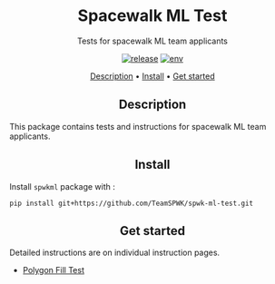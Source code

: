 <h1 align="center">Spacewalk ML Test</h1>
<p align="center">Tests for spacewalk ML team applicants</p>

<p align="center">
  <a href="https://github.com/TeamSPWK/spwk-ml-test/releases"><img src="https://img.shields.io/badge/release-v0.0.0-blue" alt="release" /></a>
  <a href="https://github.com/TeamSPWK/spwk-ml-test/blob/main/LICENSE"><img src="https://img.shields.io/badge/license-GPL--v3-green" alt="env" /></a>
<p align="center">
  <a href="#description">Description</a> •
  <a href="#install">Install</a> •
  <a href="#get-started">Get started</a>
</p>

<h2 align="center">Description</h2>

This package contains tests and instructions for spacewalk ML team applicants.

<h2 align="center">Install</h2>

Install `spwkml` package with :

```console
pip install git+https://github.com/TeamSPWK/spwk-ml-test.git
```

<h2 align="center">Get started</h2>

Detailed instructions are on individual instruction pages.
- <a href="./documents/polygon_fill_instruction.md">Polygon Fill Test</a>
